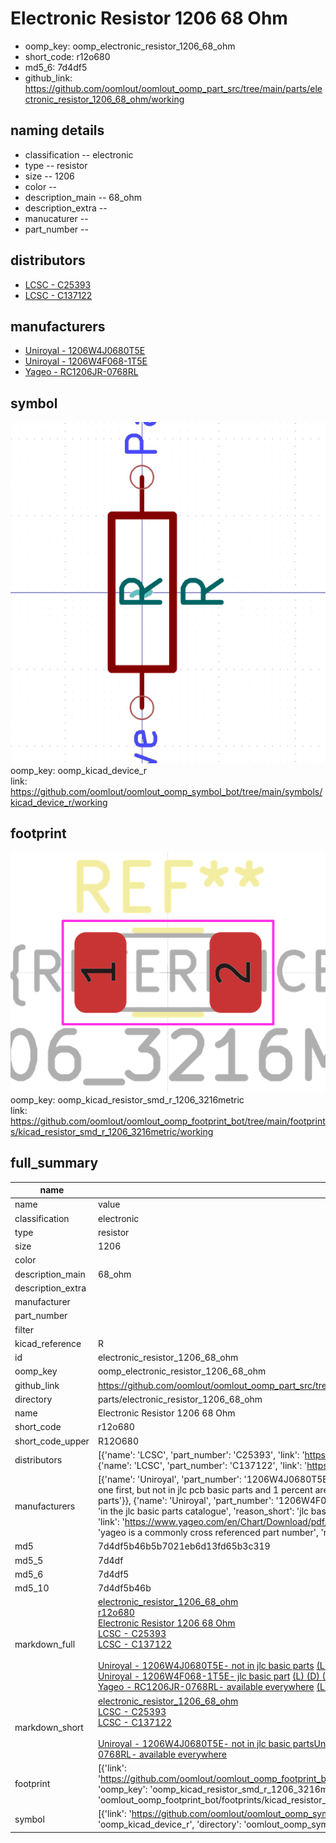 # Electronic Resistor 1206 68 Ohm

  
* oomp_key: oomp_electronic_resistor_1206_68_ohm 
* short_code: r12o680
* md5_6: 7d4df5  
* github_link: https://github.com/oomlout/oomlout_oomp_part_src/tree/main/parts/electronic_resistor_1206_68_ohm/working  
## naming details
* classification -- electronic
* type -- resistor
* size -- 1206
* color -- 
* description_main -- 68_ohm
* description_extra -- 
* manucaturer -- 
* part_number -- 

## distributors
* [LCSC - C25393](https://lcsc.com/product-detail/C25393.html)  
* [LCSC - C137122](https://lcsc.com/product-detail/C137122.html)  

## manufacturers
* [Uniroyal - 1206W4J0680T5E]()  
* [Uniroyal - 1206W4F068-1T5E]()  
* [Yageo - RC1206JR-0768RL](https://www.yageo.com/en/Chart/Download/pdf/RC1206JR-0768RL)  

## symbol

![](symbol/0/working/working_600.png)  
oomp_key: oomp_kicad_device_r  
link: https://github.com/oomlout/oomlout_oomp_symbol_bot/tree/main/symbols/kicad_device_r/working  

## footprint

![](footprint/0/working/working_600.png)  
oomp_key: oomp_kicad_resistor_smd_r_1206_3216metric  
link: https://github.com/oomlout/oomlout_oomp_footprint_bot/tree/main/footprints/kicad_resistor_smd_r_1206_3216metric/working  

## full_summary
| name | value | 
| --- | --- | 
| name | value | 
| classification | electronic | 
| type | resistor | 
| size | 1206 | 
| color |  | 
| description_main | 68_ohm | 
| description_extra |  | 
| manufacturer |  | 
| part_number |  | 
| filter |  | 
| kicad_reference | R | 
| id | electronic_resistor_1206_68_ohm | 
| oomp_key | oomp_electronic_resistor_1206_68_ohm | 
| github_link | https://github.com/oomlout/oomlout_oomp_part_src/tree/main/parts/electronic_resistor_1206_68_ohm/working | 
| directory | parts/electronic_resistor_1206_68_ohm | 
| name | Electronic Resistor 1206 68 Ohm | 
| short_code | r12o680 | 
| short_code_upper | R12O680 | 
| distributors | [{'name': 'LCSC', 'part_number': 'C25393', 'link': 'https://lcsc.com/product-detail/C25393.html', 'id': 'distributor_lcsc'}, {'name': 'LCSC', 'part_number': 'C137122', 'link': 'https://lcsc.com/product-detail/C137122.html', 'id': 'distributor_lcsc'}] | 
| manufacturers | [{'name': 'Uniroyal', 'part_number': '1206W4J0680T5E', 'link': '', 'id': 'manufacturer_uniroyal', 'note': {'reason': 'did this one first, but not in jlc pcb basic parts and 1 percent are and they are the same price', 'reason_short': 'not in jlc basic parts'}}, {'name': 'Uniroyal', 'part_number': '1206W4F068-1T5E', 'link': '', 'id': 'manufacturer_uniroyal', 'note': {'reason': 'in the jlc basic parts catalogue', 'reason_short': 'jlc basic part'}}, {'name': 'Yageo', 'part_number': 'RC1206JR-0768RL', 'link': 'https://www.yageo.com/en/Chart/Download/pdf/RC1206JR-0768RL', 'id': 'manufacturer_yageo', 'note': {'reason': 'yageo is a commonly cross referenced part number', 'reason_short': 'available everywhere'}}] | 
| md5 | 7d4df5b46b5b7021eb6d13fd65b3c319 | 
| md5_5 | 7d4df | 
| md5_6 | 7d4df5 | 
| md5_10 | 7d4df5b46b | 
| markdown_full | [electronic_resistor_1206_68_ohm](https://github.com/oomlout/oomlout_oomp_part_src/tree/main/parts/electronic_resistor_1206_68_ohm/working)<br>[r12o680](https://github.com/oomlout/oomlout_oomp_part_src/tree/main/parts/electronic_resistor_1206_68_ohm/working)<br>[Electronic Resistor 1206 68 Ohm](https://github.com/oomlout/oomlout_oomp_part_src/tree/main/parts/electronic_resistor_1206_68_ohm/working)<br>[LCSC - C25393<br>](https://lcsc.com/product-detail/C25393.html)[LCSC - C137122<br>](https://lcsc.com/product-detail/C137122.html)<br>[Uniroyal - 1206W4J0680T5E- not in jlc basic parts]() [(L)  ](https://www.lcsc.com/search?q=1206W4J0680T5E)[(D)  ](https://www.digikey.com/en/products?keywords=1206W4J0680T5E)[(M)  ](https://www.mouser.com/Search/Refine?Keyword=1206W4J0680T5E)[(N)  ](https://www.newark.com/search?st=1206W4J0680T5E)[(SZ)  ](https://so.szlcsc.com/global.html?k=1206W4J0680T5E)<br>[Uniroyal - 1206W4F068-1T5E- jlc basic part]() [(L)  ](https://www.lcsc.com/search?q=1206W4F068-1T5E)[(D)  ](https://www.digikey.com/en/products?keywords=1206W4F068-1T5E)[(M)  ](https://www.mouser.com/Search/Refine?Keyword=1206W4F068-1T5E)[(N)  ](https://www.newark.com/search?st=1206W4F068-1T5E)[(SZ)  ](https://so.szlcsc.com/global.html?k=1206W4F068-1T5E)<br>[Yageo - RC1206JR-0768RL- available everywhere](https://www.yageo.com/en/Chart/Download/pdf/RC1206JR-0768RL) [(L)  ](https://www.lcsc.com/search?q=RC1206JR-0768RL)[(D)  ](https://www.digikey.com/en/products?keywords=RC1206JR-0768RL)[(M)  ](https://www.mouser.com/Search/Refine?Keyword=RC1206JR-0768RL)[(N)  ](https://www.newark.com/search?st=RC1206JR-0768RL)[(SZ)  ](https://so.szlcsc.com/global.html?k=RC1206JR-0768RL)<br> | 
| markdown_short | [electronic_resistor_1206_68_ohm](https://github.com/oomlout/oomlout_oomp_part_src/tree/main/parts/electronic_resistor_1206_68_ohm/working)<br>[LCSC - C25393<br>](https://lcsc.com/product-detail/C25393.html)[LCSC - C137122<br>](https://lcsc.com/product-detail/C137122.html)<br>[Uniroyal - 1206W4J0680T5E- not in jlc basic parts]()[Uniroyal - 1206W4F068-1T5E- jlc basic part]()[Yageo - RC1206JR-0768RL- available everywhere](https://www.yageo.com/en/Chart/Download/pdf/RC1206JR-0768RL) | 
| footprint | [{'link': 'https://github.com/oomlout/oomlout_oomp_footprint_bot/tree/main/foootprntss/kicad_resistor_smd_r_1206_3216metric', 'oomp_key': 'oomp_kicad_resistor_smd_r_1206_3216metric', 'directory': 'oomlout_oomp_footprint_bot/footprints/kicad_resistor_smd_r_1206_3216metric//working/working.kicad_mod'}] | 
| symbol | [{'link': 'https://github.com/oomlout/oomlout_oomp_symbol_bot/tree/main/symbols/kicad_device_r', 'oomp_key': 'oomp_kicad_device_r', 'directory': 'oomlout_oomp_symbol_bot/symbols/kicad_device_r//working/working.kicad_sym'}] | 
